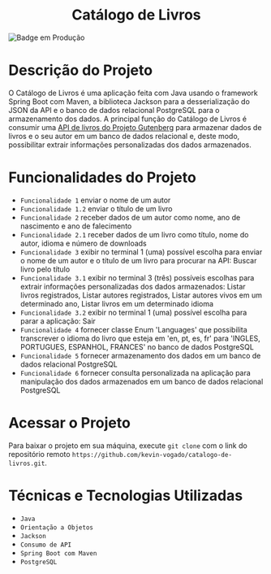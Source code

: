 <h1 align="center"> Catálogo de Livros </h1>

![Badge em Produção](http://img.shields.io/static/v1?label=STATUS&message=ONLINE&color=GREEN&style=for-the-badge)

# Descrição do Projeto 
O Catálogo de Livros é uma aplicação feita com Java usando o framework Spring Boot com Maven, a biblioteca Jackson para a desserialização do JSON da API e o banco de dados relacional PostgreSQL para o armazenamento dos dados. A principal função do Catálogo de Livros é consumir uma [API de livros do Projeto Gutenberg](https://gutendex.com/) para armazenar dados de livros e o seu autor em um banco de dados relacional e, deste modo, possibilitar extrair informações personalizadas dos dados armazenados.

# Funcionalidades do Projeto
- `Funcionalidade 1` enviar o nome de um autor
- `Funcionalidade 1.2` enviar o título de um livro
- `Funcionalidade 2` receber dados de um autor como nome, ano de nascimento e ano de falecimento
- `Funcionalidade 2.1` receber dados de um livro como título, nome do autor, idioma e número de downloads
- `Funcionalidade 3` exibir no terminal 1 (uma) possível escolha para enviar o nome de um autor e o título de um livro para procurar na API: Buscar livro pelo título
- `Funcionalidade 3.1` exibir no terminal 3 (três) possíveis escolhas para extrair informações personalizadas dos dados armazenados: Listar livros registrados, Listar autores registrados, Listar autores vivos em um determinado ano, Listar livros em um determinado idioma
- `Funcionalidade 3.2` exibir no terminal 1 (uma) possível escolha para parar a aplicação: Sair
- `Funcionalidade 4` fornecer classe Enum 'Languages' que possibilita transcrever o idioma do livro que esteja em 'en, pt, es, fr' para 'INGLES, PORTUGUES, ESPANHOL, FRANCES' no banco de dados PostgreSQL
- `Funcionalidade 5` fornecer armazenamento dos dados em um banco de dados relacional PostgreSQL
- `Funcionalidade 6` fornecer consulta personalizada na aplicação para manipulação dos dados armazenados em um banco de dados relacional PostgreSQL

# Acessar o Projeto

Para baixar o projeto em sua máquina, execute `git clone` com o link do repositório remoto `https://github.com/kevin-vogado/catalogo-de-livros.git`.

# Técnicas e Tecnologias Utilizadas

- `Java`
- `Orientação a Objetos`
- `Jackson`
- `Consumo de API`
- `Spring Boot com Maven`
- `PostgreSQL`
